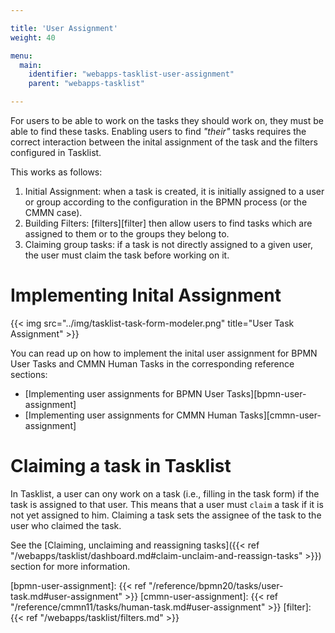 ```yaml
---

title: 'User Assignment'
weight: 40

menu:
  main:
    identifier: "webapps-tasklist-user-assignment"
    parent: "webapps-tasklist"

---
```


For users to be able to work on the tasks they should work on, they must be able to find these tasks. Enabling users to find _"their"_ tasks requires the correct interaction between the inital assignment of the task and the filters configured in Tasklist.

This works as follows:

1. Initial Assignment: when a task is created, it is initially assigned to a user or group according to the configuration in the BPMN process (or the CMMN case).
2. Building Filters: [filters][filter] then allow users to find tasks which are assigned to them or to the groups they belong to.
3. Claiming group tasks: if a task is not directly assigned to a given user, the user must claim the task before working on it.

# Implementing Inital Assignment

{{< img src="../img/tasklist-task-form-modeler.png" title="User Task Assignment" >}}

You can read up on how to implement the inital user assignment for BPMN User Tasks and CMMN Human Tasks in the corresponding reference sections:

* [Implementing user assignments for BPMN User Tasks][bpmn-user-assignment]
* [Implementing user assignments for CMMN Human Tasks][cmmn-user-assignment]

# Claiming a task in Tasklist

In Tasklist, a user can ony work on a task (i.e., filling in the task form) if the task is assigned to that user. This means that a user must `claim` a task if it is not yet assigned to him.
Claiming a task sets the assignee of the task to the user who claimed the task.

See the [Claiming, unclaiming and reassigning tasks]({{< ref "/webapps/tasklist/dashboard.md#claim-unclaim-and-reassign-tasks" >}}) section for more information.

[bpmn-user-assignment]: {{< ref "/reference/bpmn20/tasks/user-task.md#user-assignment" >}}
[cmmn-user-assignment]: {{< ref "/reference/cmmn11/tasks/human-task.md#user-assignment" >}}
[filter]: {{< ref "/webapps/tasklist/filters.md" >}}
